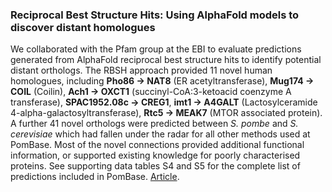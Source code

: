 ### Reciprocal Best Structure Hits: Using AlphaFold models to discover distant homologues
<!-- pombase_flags: frontpage -->
<!-- newsfeed_thumbnail: protein-structure.png -->

We collaborated with the Pfam group at the EBI to evaluate predictions generated from AlphaFold 
reciprocal best structure hits to identify potential distant orthologs. The RBSH approach provided 
11 novel human homologues, including **Pho86 -> NAT8** (ER acetyltransferase), **Mug174 -> COIL** (Coilin), 
**Ach1 -> OXCT1** (succinyl-CoA:3-ketoacid coenzyme A transferase), **SPAC1952.08c -> CREG1**, **imt1 -> A4GALT** 
(Lactosylceramide 4-alpha-galactosyltransferase), **Rtc5 -> MEAK7** (MTOR associated protein). 
A further 41 novel orthologs were predicted between *S. pombe* and *S. cerevisiae* which had fallen under 
the radar for all other methods used at PomBase. Most of the novel connections provided additional 
functional information, or supported existing knowledge for poorly characterised proteins. See supporting 
data tables S4 and S5 for the complete list of predictions included in PomBase. 
[Article](https://academic.oup.com/bioinformaticsadvances/advance-article/doi/10.1093/bioadv/vbac072/6749558).
